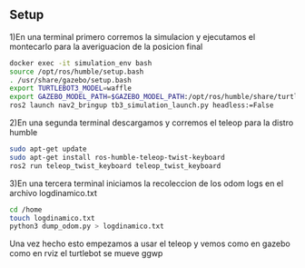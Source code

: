 ## Setup
1)En una terminal primero corremos la simulacion y ejecutamos el montecarlo para la averiguacion de la posicion final
```bash
docker exec -it simulation_env bash
source /opt/ros/humble/setup.bash
. /usr/share/gazebo/setup.bash
export TURTLEBOT3_MODEL=waffle
export GAZEBO_MODEL_PATH=$GAZEBO_MODEL_PATH:/opt/ros/humble/share/turtlebot3_gazebo/models
ros2 launch nav2_bringup tb3_simulation_launch.py headless:=False
```
2)En una segunda terminal descargamos y corremos el teleop para la distro humble
```bash
sudo apt-get update
sudo apt-get install ros-humble-teleop-twist-keyboard
ros2 run teleop_twist_keyboard teleop_twist_keyboard
```
3)En una tercera terminal iniciamos la recoleccion de los odom logs en el archivo logdinamico.txt
```bash
cd /home
touch logdinamico.txt
python3 dump_odom.py > logdinamico.txt
```

Una vez hecho esto empezamos a usar el teleop y vemos como en gazebo como en rviz el turtlebot se mueve ggwp
